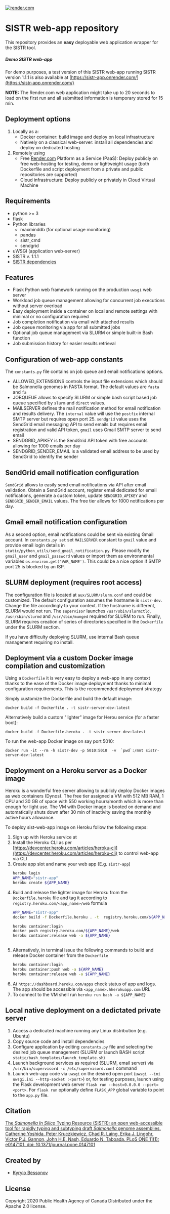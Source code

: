 [![render.com](https://img.shields.io/badge/render.com-deployed-brightgreen)](https://sistr-app.onrender.com/)

# SISTR web-app repository
This repository provides an **easy** deployable web application wrapper for the SISTR tool.

##### Demo SISTR web-app
For demo purposes, a test version of this SISTR web-app running SISTR version 1.1.1 is also available at [https://sistr-app.onrender.com/](https://sistr-app.onrender.com/)

**NOTE:** The Render.com web application might take up to 20 seconds to load on the first run and all submitted information is temporary stored for 15 min.


## Deployment options
1. Locally as a:
    - Docker container: build image and deploy on local infrastructure
    - Natively on a classical web-server: install all dependencies and deploy on dedicated hosting
2. Remotely using
    - Free [Render.com](https://render.com/) Platform as a Service (PaaS): Deploy publicly on free web-hosting for testing, demo or lightweight usage (both Dockerfile and script deployment from a private and public repositories are supported)
    - Cloud infrastructure: Deploy publicly or privately in Cloud Virtual Machine

## Requirements
- python >= 3
- flask
- Python libraries
    - maxminddb (for optional usage monitoring)
    - pandas
    - sistr_cmd
    - sendgrid
- uWSGI (application web-server)    
- SISTR v. 1.1.1  
- [SISTR dependencies](https://github.com/phac-nml/sistr_cmd#dependencies)    
    
    
## Features
- Flask Python web framework running on the production `uwsgi` web server
- Workload job queue management allowing for concurrent job executions without server overload
- Easy deployment inside a container on local and remote settings with minimal or no configuration required
- Job completion notification via email with attached results
- Job queue monitoring via app for all submitted jobs
- Optional job queue management via SLURM or simple built-in Bash function
- Job submission history for easier results retrieval


## Configuration of web-app constants
The `constants.py` file contains on job queue and email notifications options.

- ALLOWED_EXTENSIONS controls the input file extensions which should be Salmonella genomes in FASTA format. The default values are `fasta` and `fa`
- JOBQUEUE allows to specify SLURM or simple bash script based job queue specified by `slurm` and `direct` values.
- MAILSERVER defines the mail notification method for email notification and results delivery. 
The `internal` value will use the `postfix` internal SMTP server but requires open port 25.
`sendgrid` value uses the SendGrid email messaging API to send emails but requires email registration and valid API token, `gmail` uses Gmail SMTP server to send email
- SENDGRID_APIKEY is the SendGrid API token with free accounts allowing for 1000 emails per day
- SENDGRID_SENDER_EMAIL is a validated email address to be used by SendGrid to identify the sender

## SendGrid email notification configuration
`SendGrid` allows to easily send email notifications via API after email validation. 
Obtain a SendGrid account, register email dedicated for email notifications, generate a custom token,
update `SENDGRID_APIKEY` and `SENDGRID_SENDER_EMAIL` values. The free tier allows for 1000 notifications per day.

## Gmail email notification configuration
As a second option, email notifications could be sent via existing Gmail account. 
In `constants.py set` set `MAILSERVER` constant to `gmail` value and provide email login details in `static/python_utils/send_gmail_notification.py`.
Please modify the `gmail_user` and `gmail_password` values or import them as environmental variables `os.environ.get('VAR_NAME')`.
This could be a nice option if SMTP port 25 is blocked by an ISP. 

## SLURM deployment (requires root access)
The configuration file is located at `aux/SLURM/slurm.conf` and could be customized. 
The default configuration assumes the hostname is `sistr-dev`. Change the file accordingly to your context. If the hostname is different, SLURM would not run.
The `supervisor` launches `/usr/sbin/slurmctld`, `/usr/sbin/slurmd` and `/usr/sbin/munged` required for SLURM to run.
Finally, SLURM requires creation of series of directories specified in the `Dockerfile` under the SLURM section.

If you have difficulty deploying SLURM, use internal Bash queue management requiring no install.

## Deployment via a custom Docker image compilation and customization
Using a `Dockerfile` it is very easy to deploy a web-app in any context thanks to
the ease of the Docker image deployment thanks to minimal configuration requirements. This is the recommended deployment strategy

Simply customize the Dockerfile and build the default image:
```
docker build -f Dockerfile . -t sistr-server-dev:latest
```

Alternatively build a custom "lighter" image for Herou service (for a faster boot):
```
docker build -f Dockerfile.heroku . -t sistr-server-dev:latest
```

To run the web-app Docker image on say port 5010:
```
docker run -it --rm -h sistr-dev -p 5010:5010  -v  `pwd`:/mnt sistr-server-dev:latest
```

## Deployment on a Heroku server as a Docker image
Heroku is a wonderful free server allowing to publicly deploy Docker images as web containers (Dynos). 
The free tier assigned a VM with 512 MB RAM, 1 CPU and 30 GB of space with 550 working hours/month which is more than enough for light use.
The VM with Docker image is booted on demand and automatically shuts down after 30 min of inactivity saving the monthly active hours allowance. 

To deploy sist-web-app image on Heroku follow the following steps:
1. Sign up with Heroku service at 
1. Install the Heroku CLI as per [https://devcenter.heroku.com/articles/heroku-cli](https://devcenter.heroku.com/articles/heroku-cli) to control web-app via CLI
1. Create app slot and name your web app (E.g. `sistr-app`)
    ```bash
    heroku login
    APP_NAME="sistr-app"
    heroku create ${APP_NAME}
   ```
1. Build and release the lighter image for Heroku from the `Dockerfile.heroku` file and tag it according to `registry.heroku.com/<app_name>/web` formula
    ```bash
    APP_NAME="sistr-app"
    docker build -f Dockerfile.heroku . -t  registry.heroku.com/${APP_NAME}/web
    
    heroku container:login
    docker push registry.heroku.com/${APP_NAME}/web
    heroku container:release web -a ${APP_NAME}
        
    ```
1. Alternatively, in terminal issue the following commands to build and release Docker container from the `Dockerfile`
    ```bash
    heroku container:login
    heroku container:push web -a ${APP_NAME}
    heroku container:release web -a ${APP_NAME}
    ```
1. At `https://dashboard.heroku.com/apps` check status of app and logs. The app should be accessible via `<app_name>.hherokuapp.com` URL
1. To connect to the VM shell run `heroku run bash -a ${APP_NAME}`

## Local native deployment on a dedictated private server
1. Access a dedicated machine running any Linux distribution (e.g. Ubuntu)
1. Copy source code and install dependencies
1. Configure application by editing `constants.py` file and selecting the desired job queue management (SLURM or launch BASH script `static/bash_templates/launch_template.sh`)
1. Launch background services as required (SLURM, email server) via `/usr/bin/supervisord -c /etc/supervisord.conf` command
1. Launch web-app code via `uwsgi` on the desired open port (`uwsgi --ini uwsgi.ini --http-socket :<port>`) or, 
for testing purposes, launch using the Flask development web server `flask run --host=0.0.0.0 --port=<port>`. For `flask run` optionally define `FLASK_APP` global variable to point to the `app.py` file.



## Citation
[The *Salmonella In Silico* Typing Resource (SISTR): an open web-accessible tool for rapidly typing and subtyping draft *Salmonella* genome assemblies. Catherine Yoshida, Peter Kruczkiewicz, Chad R. Laing, Erika J. Lingohr, Victor P.J. Gannon, John H.E. Nash, Eduardo N. Taboada. PLoS ONE 11(1): e0147101. doi: 10.1371/journal.pone.0147101](http://journals.plos.org/plosone/article?id=10.1371/journal.pone.0147101)


## Created by
- [Kyrylo Bessonov](https://github.com/kbessonov1984/)

## License
Copyright 2020 Public Health Agency of Canada
Distributed under the Apache 2.0 license.